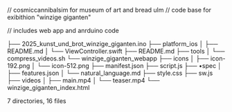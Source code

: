 // cosmiccannibalsim for museum of art and bread ulm
// code base for exibithion "winzige giganten"

// includes web app and anrduino code


├── 2025_kunst_und_brot_winzige_giganten.ino
├── platform_ios
│   ├── README.md
│   └── ViewController.swift
├── README.md
├── tools
│   └── compress_videos.sh
└── winzige_giganten_webapp
    ├── icons
    │   ├── icon-192.png
    │   └── icon-512.png
    ├── manifest.json
    ├── script.js
    ├── •spec
    │   ├── features.json
    │   └── natural_language.md
    ├── style.css
    ├── sw.js
    ├── videos
    │   ├── main.mp4
    │   └── teaser.mp4
    └── winzige_giganten_index.html

7 directories, 16 files